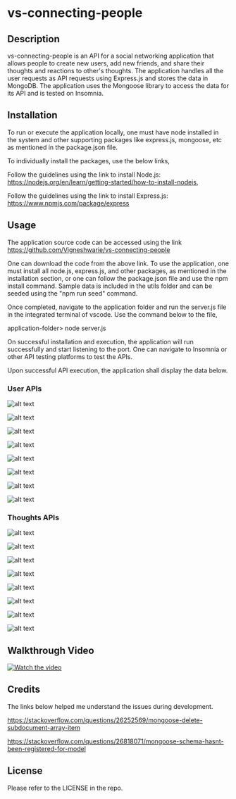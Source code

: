 # vs-connecting-people

## Description

vs-connecting-people is an API for a social networking application that allows people to create new users, add new friends, and share their thoughts and reactions to other's thoughts. The application handles all the user requests as API requests using Express.js and stores the data in MongoDB. The application uses the Mongoose library to access the data for its API and is tested on Insomnia.

## Installation

To run or execute the application locally, one must have node installed in the system and other supporting packages like express.js, mongoose, etc as mentioned in the package.json file.

To individually install the packages, use the below links,

Follow the guidelines using the link to install Node.js: https://nodejs.org/en/learn/getting-started/how-to-install-nodejs, 

Follow the guidelines using the link to install Express.js: https://www.npmjs.com/package/express

## Usage

The application source code can be accessed using the link https://github.com/Vigneshwarie/vs-connecting-people

One can download the code from the above link. To use the application, one must install all node.js, express.js, and other packages, as mentioned in the installation section, or one can follow the package.json file and use the npm install command. Sample data is included in the utils folder and can be seeded using the "npm run seed" command.

Once completed, navigate to the application folder and run the server.js file in the integrated terminal of vscode. Use the command below to the file,

application-folder> node server.js

On successful installation and execution, the application will run successfully and start listening to the port. One can navigate to Insomnia or other API testing platforms to test the APIs.  

Upon successful API execution, the application shall display the data below.

### User APIs

![alt text](public/images/getAllUsers.png)

![alt text](public/images/getUserById.png)

![alt text](public/images/createUser.png)

![alt text](public/images/updateUser.png)

![alt text](public/images/addFriendForUser.png)

![alt text](public/images/addSecondFriend.png)

![alt text](public/images/deleteFriendForUser.png)

![alt text](public/images/deleteUser.png)

### Thoughts APIs

![alt text](public/images/getAllThoughts.png)

![alt text](public/images/getThoughtById.png)

![alt text](public/images/createThought.png)

![alt text](public/images/updateThought.png)

![alt text](public/images/addReaction.png)

![alt text](public/images/addedTwomoreReaction.png)

![alt text](public/images/deletedOneReaction.png)

![alt text](public/images/deleteThought.png)

## Walkthrough Video

[![Watch the video](public/images/getAllUsers.png)](https://drive.google.com/file/d/1ngAcicVSjAXbWafP-5Xi8tnoguw9sRpv/view?usp=share_link)

## Credits

The links below helped me understand the issues during development.

https://stackoverflow.com/questions/26252569/mongoose-delete-subdocument-array-item

https://stackoverflow.com/questions/26818071/mongoose-schema-hasnt-been-registered-for-model

## License

Please refer to the LICENSE in the repo.